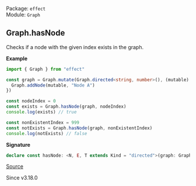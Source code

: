 Package: `effect`<br />
Module: `Graph`<br />

## Graph.hasNode

Checks if a node with the given index exists in the graph.

**Example**

```ts
import { Graph } from "effect"

const graph = Graph.mutate(Graph.directed<string, number>(), (mutable) => {
  Graph.addNode(mutable, "Node A")
})

const nodeIndex = 0
const exists = Graph.hasNode(graph, nodeIndex)
console.log(exists) // true

const nonExistentIndex = 999
const notExists = Graph.hasNode(graph, nonExistentIndex)
console.log(notExists) // false
```

**Signature**

```ts
declare const hasNode: <N, E, T extends Kind = "directed">(graph: Graph<N, E, T> | MutableGraph<N, E, T>, nodeIndex: NodeIndex) => boolean
```

[Source](https://github.com/Effect-TS/effect/tree/main/packages/effect/src/Graph.ts#L522)

Since v3.18.0